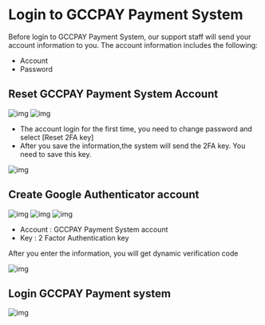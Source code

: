 # Login to GCCPAY Payment System

Before login to GCCPAY Payment System, our support staff will send your account information to you. The account information includes the following:

- Account
- Password

## Reset GCCPAY Payment System Account

![img](../_media/login-1.png ':size=50%')
![img](../_media/login-2.png ':size=40%')

- The account login for the first time,  you need to change password and select [Reset 2FA key]
- After you save the information,the system will send the 2FA key. You need to save this key.

![img](../_media/login-3.png ':size=90%')

## Create Google Authenticator account

![img](../_media/login-4.png ':size=25%')
![img](../_media/login-5.png ':size=25%')
![img](../_media/login-6.png ':size=25%')

- Account : GCCPAY Payment System account
- Key : 2 Factor Authentication key

After you enter the information, you will get dynamic verification code

![img](../_media/login-7.png ':size=25%')

## Login GCCPAY Payment system


![img](../_media/login-8.png ':size=90%')